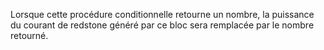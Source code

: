 Lorsque cette procédure conditionnelle retourne un nombre, la puissance du courant de redstone généré par ce bloc sera remplacée par le nombre retourné.